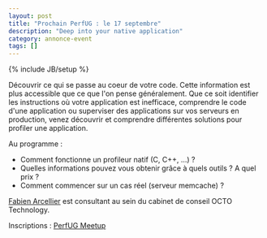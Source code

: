 ```yaml
---
layout: post
title: "Prochain PerfUG : le 17 septembre"
description: "Deep into your native application"
category: annonce-event
tags: []
---
```

{% include JB/setup %}

Découvrir ce qui se passe au coeur de votre code. Cette information est plus accessible que ce que l'on pense généralement.
Que ce soit identifier les instructions où votre application est inefficace, comprendre le code d'une application ou superviser des applications sur vos serveurs en production, venez découvrir et comprendre différentes solutions pour profiler une application.
<!-- more -->

Au programme :

 - Comment fonctionne un profileur natif (C, C++, ...) ?
 - Quelles informations pouvez vous obtenir grâce à quels outils ? A quel prix ?
 - Comment commencer sur un cas réel (serveur memcache) ?

[Fabien Arcellier](https://twitter.com/farcellier) est consultant au sein du cabinet de conseil OCTO Technology.

Inscriptions : [PerfUG Meetup](http://www.meetup.com/fr/PerfUG/events/225225082/)
